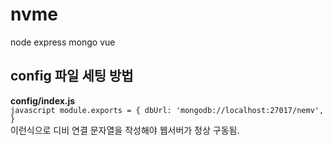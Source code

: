# nvme
node express mongo vue

## config 파일 세팅 방법

**config/index.js**  
    ```javascript
    module.exports = {
      dbUrl: 'mongodb://localhost:27017/nemv',
    }
    ```  
이런식으로 디비 연결 문자열을 작성해야 웹서버가 정상 구동됨.
